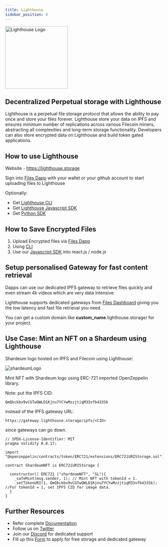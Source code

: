 ```yaml
---
title: Lighthouse
sidebar_position: 4
---
```


<img src="https://gateway.lighthouse.storage/ipfs/Qmc5LnkF1QwTst5ikoZyT5yZRzdsuijB5n95eLTDeFNTwb" alt="Lighthouse Logo" height=200px>

## Decentralized Perpetual storage with Lighthouse

Lighthouse is a perpetual file storage protocol that allows the ability to pay once and store your files forever. Lighthouse store your data on IPFS and ensures minimum number of replications across various Filecoin miners, abstracting all complexities and long-term storage functionality. Developers can also store encrypted data on Lighthouse and build token gated applications.

## How to use Lighthouse

Website -  https://lighthouse.storage

Sign into [Files Dapp](https://files.lighthouse.storage/) with your wallet or your github account to start uploading files to Lighthouse

Optionally:
- Get [Lighthouse CLI](https://lighthouse-1.gitbook.io/lighthouse-1/cli-tool/overview)
- Get [Lighthouse Javascript SDK](https://lighthouse-1.gitbook.io/lighthouse-1/lighthouse-sdk/overview)
- Get [Python SDK](https://pypi.org/project/lighthouseweb3/)

## How to Save Encrypted Files
1. Upload Encrypted files via [Files Dapp](https://files.lighthouse.storage/)
2. Using [CLI](https://lighthouse-1.gitbook.io/lighthouse-1/cli-tool/cli-commands/deploy-encrypted)
3. Use our [Javascript SDK](https://lighthouse-1.gitbook.io/lighthouse-1/lighthouse-sdk/code-examples) into react.js / node.js


## Setup personalised Gateway for fast content retrieval

Dapps can use our dedicated IPFS gateway to retrieve files quickly and even stream 4k videos which are very data intensive 

Lighthouse supports dedicated gateways from [Files Dashboard](https://files.lighthouse.storage) giving you the low latency and fast file retrieval you need. 

You can get a custom domain like <b>custom_name</b>.lighthouse.storage/ for your project.

## Use Case: Mint an NFT on a Shardeum using Lighthouse

Shardeum logo hosted on IPFS and Filecoin using Lighthouse:

<img src="https://gateway.lighthouse.storage/ipfs/QmQkckbv9vCGTwQWLD1Kjnu7YCYwMzzjtiqM33vfb433Sk" alt="shardeumLogo" />

Mint NFT with Shardeum logo using ERC-721 imported OpenZeppelin library.

Note: put the IPFS CID: 

	QmQkckbv9vCGTwQWLD1Kjnu7YCYwMzzjtiqM33vfb433Sk
	
instead of the IPFS gateway URL:

    https://gateway.lighthouse.storage/ipfs/<CID>

since gateways can go down.

<Tabs>
  <TabItem value="solidity" label="Solidity" default>

    // SPDX-License-Identifier: MIT
    pragma solidity 0.8.17;

    import "@openzeppelin/contracts/token/ERC721/extensions/ERC721URIStorage.sol";

    contract ShardeumNFT is ERC721URIStorage {

      constructor() ERC721 ("shardeumNFT", "SL"){
        _safeMint(msg.sender, 1); // Mint NFT with tokenId = 1.
        _setTokenURI(1, QmQkckbv9vCGTwQWLD1Kjnu7YCYwMzzjtiqM33vfb433Sk); //For tokenId = 1, set IPFS CID for image data.
      }
    }
  </TabItem>
</Tabs>


## Further Resources
- Refer complete [Documentation](https://www.lighthouse.storage/documentation)
- Follow us on [Twitter](https://twitter.com/LighthouseWeb3)
- Join our [Discord](https://discord.com/invite/c4a4CGCdJG) for dedicated support
- Fill up this [Form](https://airtable.com/shrPFC2TgojuOAYO4) to apply for free storage and dedicated gateway
